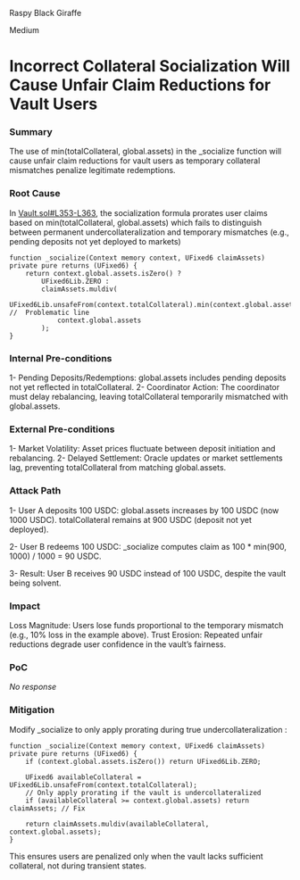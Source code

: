 Raspy Black Giraffe

Medium

# Incorrect Collateral Socialization Will Cause Unfair Claim Reductions for Vault Users

### Summary

The use of min(totalCollateral, global.assets) in the _socialize function will cause unfair claim reductions for vault users as temporary collateral mismatches penalize legitimate redemptions.

### Root Cause

In [Vault.sol#L353-L363](https://github.com/sherlock-audit/2025-01-perennial-v2-4-update/blob/a77aaa94d3b3a9725e4474428bc0a18ca2fde3b4/perennial-v2/packages/vault/contracts/Vault.sol#L353-L363), the socialization formula prorates user claims based on min(totalCollateral, global.assets) which fails to distinguish between permanent undercollateralization and temporary mismatches (e.g., pending deposits not yet deployed to markets)

```solidity
function _socialize(Context memory context, UFixed6 claimAssets) private pure returns (UFixed6) {
    return context.global.assets.isZero() ?
        UFixed6Lib.ZERO :
        claimAssets.muldiv(
            UFixed6Lib.unsafeFrom(context.totalCollateral).min(context.global.assets), //  Problematic line
            context.global.assets
        );
}
```

### Internal Pre-conditions

1- Pending Deposits/Redemptions: global.assets includes pending deposits not yet reflected in totalCollateral.
2- Coordinator Action: The coordinator must delay rebalancing, leaving totalCollateral temporarily mismatched with global.assets.

### External Pre-conditions

1- Market Volatility: Asset prices fluctuate between deposit initiation and rebalancing.
2- Delayed Settlement: Oracle updates or market settlements lag, preventing totalCollateral from matching global.assets.

### Attack Path

1- User A deposits 100 USDC:
global.assets increases by 100 USDC (now 1000 USDC).
totalCollateral remains at 900 USDC (deposit not yet deployed).

2- User B redeems 100 USDC:
_socialize computes claim as 100 * min(900, 1000) / 1000 = 90 USDC.

3- Result:
User B receives 90 USDC instead of 100 USDC, despite the vault being solvent.



### Impact

Loss Magnitude: Users lose funds proportional to the temporary mismatch (e.g., 10% loss in the example above).
Trust Erosion: Repeated unfair reductions degrade user confidence in the vault’s fairness.

### PoC

_No response_

### Mitigation

Modify _socialize to only apply prorating during true undercollateralization : 
```solidity
function _socialize(Context memory context, UFixed6 claimAssets) private pure returns (UFixed6) {
    if (context.global.assets.isZero()) return UFixed6Lib.ZERO;
    
    UFixed6 availableCollateral = UFixed6Lib.unsafeFrom(context.totalCollateral);
    // Only apply prorating if the vault is undercollateralized
    if (availableCollateral >= context.global.assets) return claimAssets; // Fix
    
    return claimAssets.muldiv(availableCollateral, context.global.assets);
}
```
This ensures users are penalized only when the vault lacks sufficient collateral, not during transient states.
